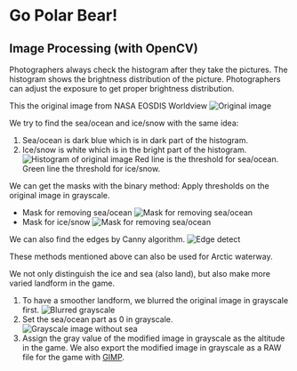 # Go Polar Bear!

## Image Processing (with OpenCV)
Photographers always check the histogram after they take the pictures.  The histogram shows the brightness distribution of the picture.  Photographers can adjust the exposure to get proper brightness distribution.

This the original image from NASA EOSDIS Worldview
![Original image](https://images-2018.spaceappschallenge.org/stream-images/bFL81KIhRZhjccN5At4BNgOFZPo=/4045/width-800/)

We try to find the sea/ocean and ice/snow with the same idea:
1. Sea/ocean is dark blue which is in dark part of the histogram.
2. Ice/snow is white which is in the bright part of the histogram.
![Histogram of original image](https://images-2018.spaceappschallenge.org/stream-images/SB_tnrVf3KY-3XZR39np6u4K6OE=/4068/width-800/)
Red line is the threshold for sea/ocean.
Green line the threshold for ice/snow.

We can get the masks with the binary method: Apply thresholds on the original image in grayscale.

* Mask for removing sea/ocean
![Mask for removing sea/ocean](https://images-2018.spaceappschallenge.org/stream-images/puH6-Y1xSJDtsoFlIJ42-dQqrh4=/4086/width-800/)
* Mask for ice/snow
![Mask for removing sea/ocean](https://images-2018.spaceappschallenge.org/stream-images/G04vMcO6KN3UPOpOjzPZ9pRg1Z4=/4087/width-800/)

We can also find the edges by Canny algorithm.
![Edge detect](https://images-2018.spaceappschallenge.org/stream-images/uppWyLkHhIhD-lUf92i7XmKhUHs=/4091/width-800/)

These methods mentioned above can also be used for Arctic waterway.

We not only distinguish the ice and sea (also land), but also make more varied landform in the game.
1. To have a smoother landform, we blurred the original image in grayscale first. ![Blurred grayscale](https://images-2018.spaceappschallenge.org/stream-images/zJxwRPbvjv8CtTrCHWT82xQNf6w=/4082/width-800/)
2. Set the sea/ocean part as 0 in grayscale. ![Grayscale image without sea](https://images-2018.spaceappschallenge.org/stream-images/f7g4q_xtE6F3bKRd-Qkh3IoQCFQ=/4089/width-800/)
3. Assign the gray value of the modified image in grayscale as the altitude in the game.  We also export the modified image in grayscale as a RAW file for the game with [GIMP](https://www.gimp.org/).
